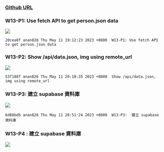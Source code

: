 ### [Github URL](https://github.com/anan826/1112-1N-js-demo-211410658.git)

### W13-P1: Use fetch API to get person.json data

![](https://slyliryvslfzxeqslixp.supabase.co/storage/v1/object/public/demo-58/md_1N_img/w13-p1.png)

```
20cea8f anan826 Thu May 11 19:12:23 2023 +0800  W13-P1: Use fetch API to get person.json data
```

### W13-P2: Show /api/data.json, img using remote_url

![](https://slyliryvslfzxeqslixp.supabase.co/storage/v1/object/public/demo-58/md_1N_img/w13-p2.png)

```
53f188f anan826 Thu May 11 20:18:35 2023 +0800  Show /api/data.json, img using remote_url
```

### W13-P3: 建立 supabase 資料庫

![](https://slyliryvslfzxeqslixp.supabase.co/storage/v1/object/public/demo-58/md_1N_img/w13-p3.png)

```
6d88bdb anan826 Thu May 11 20:51:24 2023 +0800  W13-P3:  建立 supabase 資料庫
```

### W13-P4 : 建立 supabase 資料庫

![](https://slyliryvslfzxeqslixp.supabase.co/storage/v1/object/public/demo-58/md_1N_img/w13-p4.png)

```

```
